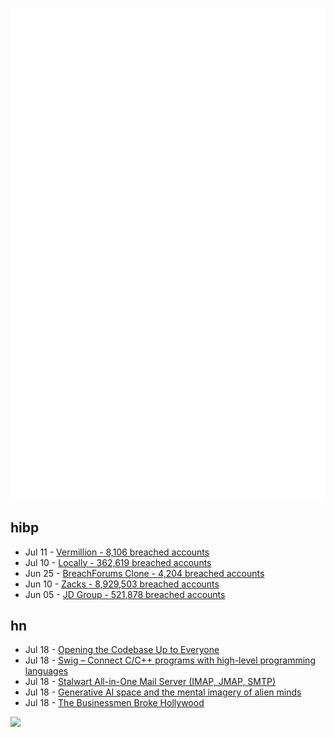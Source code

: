 ![Metrics](https://raw.githubusercontent.com/phixion/phixion/master/metrics.svg)

## hibp

<!--
for https://github.com/phixion/phixion/blob/main/.github/workflows/feeds.yml
-->
<!--START_SECTION:haveibeenpwnd-->
- Jul 11 - [Vermillion - 8,106 breached accounts](https://haveibeenpwned.com/PwnedWebsites#Vermillion)
- Jul 10 - [Locally - 362,619 breached accounts](https://haveibeenpwned.com/PwnedWebsites#Locally)
- Jun 25 - [BreachForums Clone - 4,204 breached accounts](https://haveibeenpwned.com/PwnedWebsites#BreachForumsClone)
- Jun 10 - [Zacks - 8,929,503 breached accounts](https://haveibeenpwned.com/PwnedWebsites#Zacks)
- Jun 05 - [JD Group - 521,878 breached accounts](https://haveibeenpwned.com/PwnedWebsites#JDGroup)
<!--END_SECTION:haveibeenpwnd-->

## hn

<!--
for https://github.com/phixion/phixion/blob/main/.github/workflows/feeds.yml
-->
<!--START_SECTION:hn-->
- Jul 18 - [Opening the Codebase Up to Everyone](https://ghiculescu.substack.com/p/opening-the-codebase-up-to-everyone)
- Jul 18 - [Swig – Connect C/C++ programs with high-level programming languages](https://www.swig.org/)
- Jul 18 - [Stalwart All-in-One Mail Server (IMAP, JMAP, SMTP)](https://github.com/stalwartlabs/mail-server)
- Jul 18 - [Generative AI space and the mental imagery of alien minds](https://writings.stephenwolfram.com/2023/07/generative-ai-space-and-the-mental-imagery-of-alien-minds/)
- Jul 18 - [The Businessmen Broke Hollywood](https://www.theatlantic.com/ideas/archive/2023/07/hollywoods-cruel-strategy/674730/)
<!--END_SECTION:hn-->

<!--
for https://yhype.me
-->
![](https://hit.yhype.me/github/profile?user_id=13013670)
